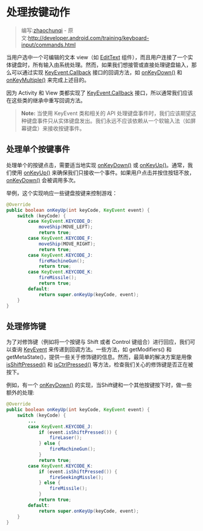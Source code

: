 # 处理按键动作

> 编写:[zhaochunqi](https://github.com/zhaochunqi) - 原文:<http://developer.android.com/training/keyboard-input/commands.html>

当用户选中一个可编辑的文本 view（如 [EditText](http://developer.android.com/reference/android/widget/EditText.html) 组件），而且用户连接了一个实体键盘时，所有输入由系统处理。然而，如果我们想接管或直接处理键盘输入，那么可以通过实现 [KeyEvent.Callback](http://developer.android.com/reference/android/view/KeyEvent.Callback.html) 接口的回调方法，如 <a href="http://developer.android.com/reference/android/view/KeyEvent.Callback.html#onKeyDown(int, android.view.KeyEvent)">onKeyDown()</a> 和 <a href="http://developer.android.com/reference/android/view/KeyEvent.Callback.html#onKeyMultiple(int, int, android.view.KeyEvent)">onKeyMultiple()</a> 来完成上述目的。

因为 Activity 和 View 类都实现了 [KeyEvent.Callback](http://developer.android.com/reference/android/view/KeyEvent.Callback.html) 接口，所以通常我们应该在这些类的继承中重写回调方法。

> **Note:** 当使用 KeyEvent 类和相关的 API 处理键盘事件时，我们应该期望这种键盘事件只从实体键盘发出。我们永远不应该依赖从一个软输入法（如屏幕键盘）来接收按键事件。

## 处理单个按键事件

处理单个的按键点击，需要适当地实现 <a href="http://developer.android.com/reference/android/view/KeyEvent.Callback.html#onKeyDown(int, android.view.KeyEvent)">onKeyDown()</a> 或 <a href="http://developer.android.com/reference/android/view/KeyEvent.Callback.html#onKeyUp(int, android.view.KeyEvent)">onKeyUp()</a>。通常，我们使用 <a href="http://developer.android.com/reference/android/view/KeyEvent.Callback.html#onKeyUp(int, android.view.KeyEvent)">onKeyUp()</a> 来确保我们只接收一个事件。如果用户点击并按住按钮不放，<a href="http://developer.android.com/reference/android/view/KeyEvent.Callback.html#onKeyDown(int, android.view.KeyEvent)">onKeyDown()</a> 会被调用多次。

举例，这个实现响应一些键盘按键来控制游戏：

```java
@Override
public boolean onKeyUp(int keyCode, KeyEvent event) {
    switch (keyCode) {
        case KeyEvent.KEYCODE_D:
            moveShip(MOVE_LEFT);
            return true;
        case KeyEvent.KEYCODE_F:
            moveShip(MOVE_RIGHT);
            return true;
        case KeyEvent.KEYCODE_J:
            fireMachineGun();
            return true;
        case KeyEvent.KEYCODE_K:
            fireMissile();
            return true;
        default:
            return super.onKeyUp(keyCode, event);
    }
}
```

## 处理修饰键

为了对修饰键（例如将一个按键与 Shift 或者 Control 键组合）进行回应，我们可以查询 [KeyEvent](http://developer.android.com/reference/android/view/KeyEvent.html) 来传递到回调方法。一些方法，如 getModifiers() 和 getMetaState()，提供一些关于修饰键的信息。然而，最简单的解决方案是用像 <a href="http://developer.android.com/reference/android/view/KeyEvent.html#isShiftPressed()">isShiftPressed()</a> 和 <a href="http://developer.android.com/reference/android/view/KeyEvent.html#isCtrlPressed()">isCtrlPressed()</a> 等方法，检查我们关心的修饰键是否正在被按下。

例如，有一个 <a href="http://developer.android.com/reference/android/view/KeyEvent.Callback.html#onKeyDown(int, android.view.KeyEvent)">onKeyDown()</a> 的实现，当Shift键和一个其他按键按下时，做一些额外的处理:

```java
@Override
public boolean onKeyUp(int keyCode, KeyEvent event) {
    switch (keyCode) {
        ...
        case KeyEvent.KEYCODE_J:
            if (event.isShiftPressed()) {
                fireLaser();
            } else {
                fireMachineGun();
            }
            return true;
        case KeyEvent.KEYCODE_K:
            if (event.isShiftPressed()) {
                fireSeekingMissle();
            } else {
                fireMissile();
            }
            return true;
        default:
            return super.onKeyUp(keyCode, event);
    }
}
```
